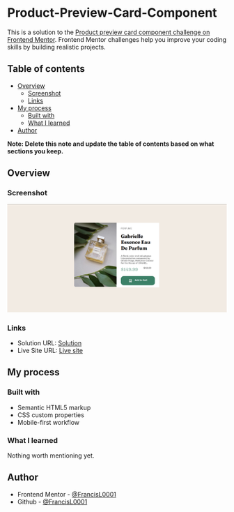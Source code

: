 # Product-Preview-Card-Component

This is a solution to the [Product preview card component challenge on Frontend Mentor](https://www.frontendmentor.io/challenges/product-preview-card-component-iux_sIO_H). Frontend Mentor challenges help you improve your coding skills by building realistic projects. 

## Table of contents

- [Overview](#overview)
  - [Screenshot](#screenshot)
  - [Links](#links)
- [My process](#my-process)
  - [Built with](#built-with)
  - [What I learned](#what-i-learned)
- [Author](#author)

**Note: Delete this note and update the table of contents based on what sections you keep.**

## Overview

### Screenshot

![](./screenshot.PNG)

### Links

- Solution URL: [Solution](https://github.com/FrancisL0001/Product-Preview-Card-Component)
- Live Site URL: [Live site](https://product-preview-card-component-theta-five.vercel.app/)

## My process

### Built with

- Semantic HTML5 markup
- CSS custom properties
- Mobile-first workflow

### What I learned
 Nothing worth mentioning yet.


## Author

- Frontend Mentor - [@FrancisL0001](https://www.frontendmentor.io/profile/FrancisL0001)
- Github - [@FrancisL0001](https://github.com/FrancisL0001)

